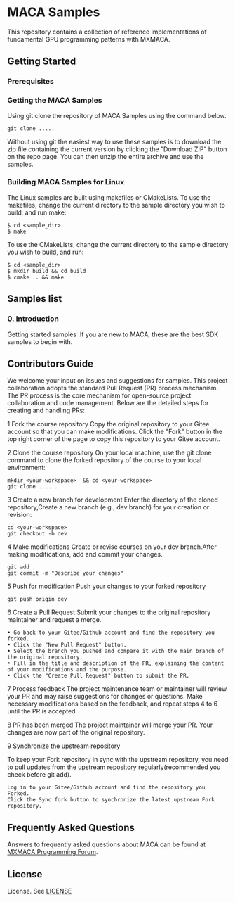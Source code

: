# MACA Samples
This repository contains a collection of reference implementations of fundamental GPU programming patterns with MXMACA.

## Getting Started

### Prerequisites

### Getting the MACA Samples

Using git clone the repository of MACA Samples using the command below.
```
git clone .....
```

Without using git the easiest way to use these samples is to download the zip file containing the current version by clicking the "Download ZIP" button on the repo page. You can then unzip the entire archive and use the samples.

### Building MACA Samples for Linux

The Linux samples are built using makefiles or CMakeLists. To use the makefiles, change the current directory to the sample directory you wish to build, and run make:
```
$ cd <sample_dir>
$ make
```
To use the CMakeLists, change the current directory to the sample directory you wish to build, and run:
```
$ cd <sample_dir>
$ mkdir build && cd build 
$ cmake .. && make  
```

## Samples list

### [0. Introduction](0_Introduction/README.md)
Getting started samples .If you are new to MACA, these are the best SDK samples to begin with. 


## Contributors Guide

We welcome your input on issues and suggestions for samples. This project collaboration adopts the standard Pull Request (PR) process mechanism. The PR process is the core mechanism for open-source project collaboration and code management. Below are the detailed steps for creating and handling PRs:

1   Fork the course repository
Copy the original repository to your Gitee account so that you can make modifications.
Click the "Fork" button in the top right corner of the page to copy this repository to your Gitee account.

2   Clone the course repository
On your local machine, use the git clone command to clone the forked repository of the course to your local environment:
```
mkdir <your-workspace>  && cd <your-workspace>
git clone ......
```

3   Create a new branch for development
Enter the directory of the cloned repository,Create a new branch (e.g., dev branch) for your creation or revision:
```
cd <your-workspace>
git checkout -b dev
```

4   Make modifications
Create or revise courses on your dev branch.After making modifications, add and commit your changes.
```
git add .
git commit -m "Describe your changes"
```

5   Push for modification
Push your changes to your forked repository
```
git push origin dev
```

6   Create a Pull Request
Submit your changes to the original repository maintainer and request a merge.
```
• Go back to your Gitee/Github account and find the repository you forked.
• Click the "New Pull Request" button.
• Select the branch you pushed and compare it with the main branch of the original repository.
• Fill in the title and description of the PR, explaining the content of your modifications and the purpose.
• Click the "Create Pull Request" button to submit the PR.
```

7   Process feedback
The project maintenance team or maintainer will review your PR and may raise suggestions for changes or questions.
Make necessary modifications based on the feedback, and repeat steps 4 to 6 until the PR is accepted.

8   PR has been merged
The project maintainer will merge your PR. Your changes are now part of the original repository.

9   Synchronize the upstream repository

To keep your Fork repository in sync with the upstream repository, you need to pull updates from the upstream repository regularly(recommended you check before git add).
```
Log in to your Gitee/Github account and find the repository you Forked.
Click the Sync fork button to synchronize the latest upstream Fork repository.
```

## Frequently Asked Questions

Answers to frequently asked questions about MACA can be found at [MXMACA Programming Forum](https://developer.metax-tech.com/forum/c/bian-cheng/14/).

## License

License. See [LICENSE](LICENSE)